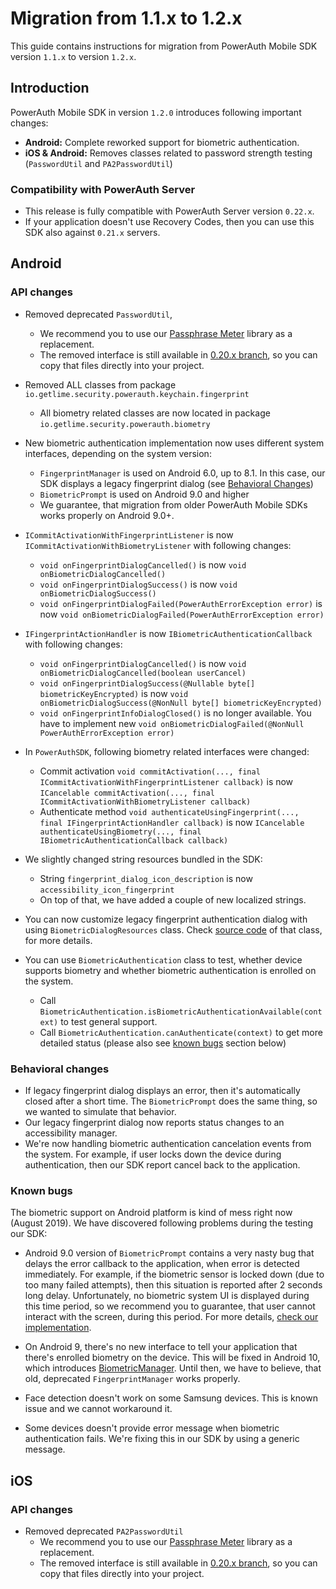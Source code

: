 # Migration from 1.1.x to 1.2.x

This guide contains instructions for migration from PowerAuth Mobile SDK version `1.1.x` to version `1.2.x`.

## Introduction

PowerAuth Mobile SDK in version `1.2.0` introduces following important changes: 

- **Android:** Complete reworked support for biometric authentication.
- **iOS & Android:** Removes classes related to password strength testing (`PasswordUtil` and `PA2PasswordUtil`)

### Compatibility with PowerAuth Server

- This release is fully compatible with PowerAuth Server version `0.22.x`.
- If your application doesn't use Recovery Codes, then you can use this SDK also against `0.21.x` servers.

## Android

### API changes

- Removed deprecated `PasswordUtil`, 
  - We recommend you to use our [Passphrase Meter](https://github.com/wultra/passphrase-meter) library as a replacement.
  - The removed interface is still available in [0.20.x branch](https://github.com/wultra/powerauth-mobile-sdk/tree/release/0.20.x/proj-android/PowerAuthLibrary/src/main/java/io/getlime/security/powerauth/util/password), so you can copy that files directly into your project.

- Removed ALL classes from package `io.getlime.security.powerauth.keychain.fingerprint`
  - All biometry related classes are now located in package `io.getlime.security.powerauth.biometry`

- New biometric authentication implementation now uses different system interfaces, depending on the system version:
  - `FingerprintManager` is used on Android 6.0, up to 8.1. In this case, our SDK displays a legacy fingerprint dialog (see [Behavioral Changes](#behavioral-changes))
  - `BiometricPrompt` is used on Android 9.0 and higher
  - We guarantee, that migration from older PowerAuth Mobile SDKs works properly on Android 9.0+.

- `ICommitActivationWithFingerprintListener` is now `ICommitActivationWithBiometryListener` with following changes:
  - `void onFingerprintDialogCancelled()` is now `void onBiometricDialogCancelled()`
  - `void onFingerprintDialogSuccess()` is now `void onBiometricDialogSuccess()`
  - `void onFingerprintDialogFailed(PowerAuthErrorException error)` is now `void onBiometricDialogFailed(PowerAuthErrorException error)`
  
- `IFingerprintActionHandler` is now `IBiometricAuthenticationCallback` with following changes:
  - `void onFingerprintDialogCancelled()` is now `void onBiometricDialogCancelled(boolean userCancel)`
  - `void onFingerprintDialogSuccess(@Nullable byte[] biometricKeyEncrypted)` is now `void onBiometricDialogSuccess(@NonNull byte[] biometricKeyEncrypted)`
  - `void onFingerprintInfoDialogClosed()` is no longer available. You have to implement new `void onBiometricDialogFailed(@NonNull PowerAuthErrorException error)`
  
- In `PowerAuthSDK`, following biometry related interfaces were changed:
  - Commit activation `void commitActivation(..., final ICommitActivationWithFingerprintListener callback)` is now `ICancelable commitActivation(..., final ICommitActivationWithBiometryListener callback)`
  - Authenticate method `void authenticateUsingFingerprint(..., final IFingerprintActionHandler callback)` is now `ICancelable authenticateUsingBiometry(..., final IBiometricAuthenticationCallback callback)`

- We slightly changed string resources bundled in the SDK:
  - String `fingerprint_dialog_icon_description` is now `accessibility_icon_fingerprint`
  - On top of that, we have added a couple of new localized strings.

- You can now customize legacy fingerprint authentication dialog with using `BiometricDialogResources` class. Check [source code](https://github.com/wultra/powerauth-mobile-sdk/blob/develop/proj-android/PowerAuthLibrary/src/main/java/io/getlime/security/powerauth/biometry/BiometricDialogResources.java#L29) of that class, for more details.

- You can use `BiometricAuthentication` class to test, whether device supports biometry and whether biometric authentication is enrolled on the system.
  - Call `BiometricAuthentication.isBiometricAuthenticationAvailable(context)` to test general support.
  - Call `BiometricAuthentication.canAuthenticate(context)` to get more detailed status (please also see [known bugs](#known-bugs) section below)

### Behavioral changes

- If legacy fingerprint dialog displays an error, then it's automatically closed after a short time. The `BiometricPrompt` does the same thing, so we wanted to simulate that behavior.
- Our legacy fingerprint dialog now reports status changes to an accessibility manager. 
- We're now handling biometric authentication cancelation events from the system. For example, if user locks down the device during  authentication, then our SDK report cancel back to the application. 

### Known bugs

The biometric support on Android platform is kind of mess right now (August 2019). We have discovered following problems during the testing our SDK:

- Android 9.0 version of `BiometricPrompt` contains a very nasty bug that delays the error callback to the application, when error is detected immediately. For example, if the biometric sensor is locked down (due to too many failed attempts), then this situation is reported after 2 seconds long delay. Unfortunately, no biometric system UI is displayed during this time period, so we recommend you to guarantee, that user cannot interact with the screen, during this period. For more details, [check our implementation](https://github.com/wultra/powerauth-mobile-sdk/blob/develop/proj-android/PowerAuthLibrary/src/main/java/io/getlime/security/powerauth/biometry/impl/BiometricAuthenticator.java#L298).

- On Android 9, there's no new interface to tell your application that there's enrolled biometry on the device. This will be fixed in Android 10, which introduces [BiometricManager](https://developer.android.com/reference/android/hardware/biometrics/BiometricManager). Until then, we have to believe, that old, deprecated `FingerprintManager` works properly.

- Face detection doesn't work on some Samsung devices. This is known issue and we cannot workaround it.

- Some devices doesn't provide error message when biometric authentication fails. We're fixing this in our SDK by using a generic message.

## iOS

### API changes

- Removed deprecated `PA2PasswordUtil`
  - We recommend you to use our [Passphrase Meter](https://github.com/wultra/passphrase-meter) library as a replacement.
  - The removed interface is still available in [0.20.x branch](https://github.com/wultra/powerauth-mobile-sdk/tree/release/0.20.x/proj-xcode/Classes/util), so you can copy that files directly into your project.
